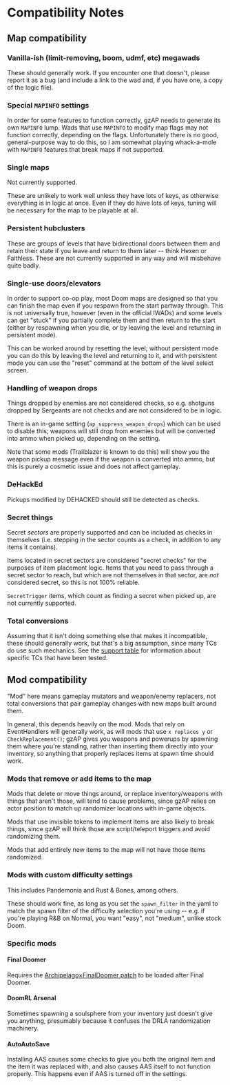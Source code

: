 # Compatibility Notes

## Map compatibility

### Vanilla-ish (limit-removing, boom, udmf, etc) megawads

These should generally work. If you encounter one that doesn't, please report it
as a bug (and include a link to the wad and, if you have one, a copy of the logic
file).

### Special `MAPINFO` settings

In order for some features to function correctly, gzAP needs to generate its own
`MAPINFO` lump. Wads that use `MAPINFO` to modify map flags may not function
correctly, depending on the flags. Unfortunately there is no good, general-purpose
way to do this, so I am somewhat playing whack-a-mole with `MAPINFO` features that
break maps if not supported.

### Single maps

Not currently supported.

These are unlikely to work well unless they have lots of keys, as otherwise
everything is in logic at once. Even if they do have lots of keys, tuning will
be necessary for the map to be playable at all.

### Persistent hubclusters

These are groups of levels that have bidirectional doors between them and retain
their state if you leave and return to them later -- think Hexen or Faithless.
These are not currently supported in any way and will misbehave quite badly.

### Single-use doors/elevators

In order to support co-op play, most Doom maps are designed so that you can
finish the map even if you respawn from the start partway through. This is not
universally true, however (even in the official IWADs) and some levels can get
"stuck" if you partially complete them and then return to the start (either by
respawning when you die, or by leaving the level and returning in persistent
mode).

This can be worked around by resetting the level; without persistent mode you
can do this by leaving the level and returning to it, and with persistent mode
you can use the "reset" command at the bottom of the level select screen.

### Handling of weapon drops

Things dropped by enemies are not considered checks, so e.g. shotguns dropped
by Sergeants are not checks and are not considered to be in logic.

There is an in-game setting (`ap_suppress_weapon_drops`) which can be used to
disable this; weapons will still drop from enemies but will be converted into
ammo when picked up, depending on the setting.

Note that some mods (Trailblazer is known to do this) will show you the weapon
pickup message even if the weapon is converted into ammo, but this is purely a
cosmetic issue and does not affect gameplay.

### DeHackEd

Pickups modified by DEHACKED should still be detected as checks.

### Secret things

Secret *sectors* are properly supported and can be included as checks in
themselves (i.e. stepping in the sector counts as a check, in addition to any
items it contains).

Items located in secret sectors are considered "secret checks" for the purposes
of item placement logic. Items that you need to pass through a secret sector to
reach, but which are not themselves in that sector, are *not* considered secret,
so this is not 100% reliable.

`SecretTrigger` items, which count as finding a secret when picked up, are not
currently supported.

### Total conversions

Assuming that it isn't doing something else that makes it incompatible, these
should generally work, but that's a big assumption, since many TCs do use such
mechanics. See the [support table](./support-table.md) for information about
specific TCs that have been tested.

## Mod compatibility

"Mod" here means gameplay mutators and weapon/enemy replacers, not total
conversions that pair gameplay changes with new maps built around them.

In general, this depends heavily on the mod. Mods that rely on EventHandlers
will generally work, as will mods that use `x replaces y` or
`CheckReplacement()`; gzAP gives you weapons and powerups by spawning them where
you're standing, rather than inserting them directly into your inventory, so
anything that properly replaces items at spawn time should work.

### Mods that remove or add items to the map

Mods that delete or move things around, or replace inventory/weapons with things
that aren't those, will tend to cause problems, since gzAP relies on actor
position to match up randomizer locations with in-game objects.

Mods that use invisible tokens to implement items are also likely to break
things, since gzAP will think those are script/teleport triggers and avoid
randomizing them.

Mods that add entirely new items to the map will not have those items randomized.

### Mods with custom difficulty settings

This includes Pandemonia and Rust & Bones, among others.

These should work fine, as long as you set the `spawn_filter` in the yaml to
match the spawn filter of the difficulty selection you're using -- e.g. if
you're playing R&B on Normal, you want "easy", not "medium", unlike stock Doom.

### Specific mods

#### Final Doomer

Requires the [Archipelago×FinalDoomer patch](../../release/Archipelago×FinalDoomer.pk3)
to be loaded after Final Doomer.

#### DoomRL Arsenal

Sometimes spawning a soulsphere from your inventory just doesn't give you
anything, presumably because it confuses the DRLA randomization machinery.

#### AutoAutoSave

Installing AAS causes some checks to give you both the original item and the
item it was replaced with, and also causes AAS itself to not function properly.
This happens even if AAS is turned off in the settings.
